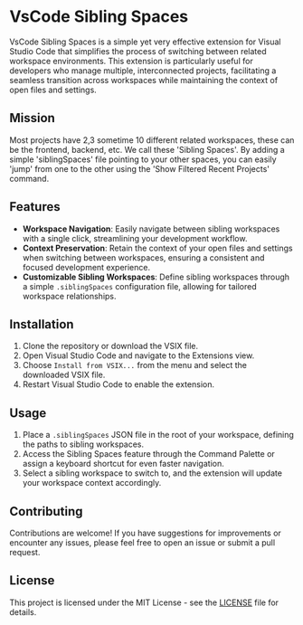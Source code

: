 # VsCode Sibling Spaces

VsCode Sibling Spaces is a simple yet very effective extension for Visual Studio Code that simplifies the process of switching between related workspace environments. 
This extension is particularly useful for developers who manage multiple, interconnected projects, facilitating a seamless transition across workspaces while maintaining the context of open files and settings.

## Mission
Most projects have 2,3 sometime 10 different related workspaces, these can be the frontend, backend, etc. 
We call these 'Sibling Spaces'. 
By adding a simple 'siblingSpaces' file pointing to your other spaces, you can easily 'jump' from one to the other using the 'Show Filtered Recent Projects' command. 

## Features

- **Workspace Navigation**: Easily navigate between sibling workspaces with a single click, streamlining your development workflow.
- **Context Preservation**: Retain the context of your open files and settings when switching between workspaces, ensuring a consistent and focused development experience.
- **Customizable Sibling Workspaces**: Define sibling workspaces through a simple `.siblingSpaces` configuration file, allowing for tailored workspace relationships.

## Installation

1. Clone the repository or download the VSIX file.
2. Open Visual Studio Code and navigate to the Extensions view.
3. Choose `Install from VSIX...` from the menu and select the downloaded VSIX file.
4. Restart Visual Studio Code to enable the extension.

## Usage

1. Place a `.siblingSpaces` JSON file in the root of your workspace, defining the paths to sibling workspaces.
2. Access the Sibling Spaces feature through the Command Palette or assign a keyboard shortcut for even faster navigation.
3. Select a sibling workspace to switch to, and the extension will update your workspace context accordingly.

## Contributing

Contributions are welcome! If you have suggestions for improvements or encounter any issues, please feel free to open an issue or submit a pull request.

## License

This project is licensed under the MIT License - see the [LICENSE](LICENSE) file for details.

